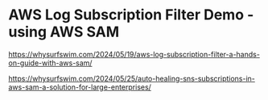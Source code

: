 # AWS Log Subscription Filter Demo - using AWS SAM

https://whysurfswim.com/2024/05/19/aws-log-subscription-filter-a-hands-on-guide-with-aws-sam/

https://whysurfswim.com/2024/05/25/auto-healing-sns-subscriptions-in-aws-sam-a-solution-for-large-enterprises/
